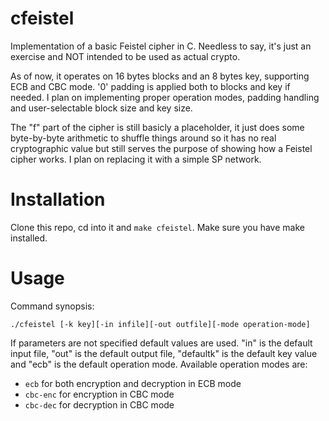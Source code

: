 # cfeistel
Implementation of a basic Feistel cipher in C. Needless to say, it's just an exercise and NOT intended to be used as actual crypto.

As of now, it operates on 16 bytes blocks and an 8 bytes key, supporting ECB and CBC mode. '0' padding is applied both to blocks and key if needed. I plan on implementing proper operation modes, padding handling and user-selectable block size and key size.

The "f" part of the cipher is still basicly a placeholder, it just does some byte-by-byte arithmetic to shuffle things around so it has no real cryptographic value but still serves the purpose of showing how a Feistel cipher works. I plan on replacing it with a simple SP network.

# Installation
Clone this repo, cd into it and `make cfeistel`. Make sure you have make installed.

# Usage
Command synopsis:

`./cfeistel [-k key][-in infile][-out outfile][-mode operation-mode]`

If parameters are not specified default values are used. 
"in" is the default input file, "out" is the default output file, "defaultk" is the default key value and "ecb" is the default operation mode.
Available operation modes are:
- `ecb` for both encryption and decryption in ECB mode
- `cbc-enc` for encryption in CBC mode
- `cbc-dec` for decryption in CBC mode

